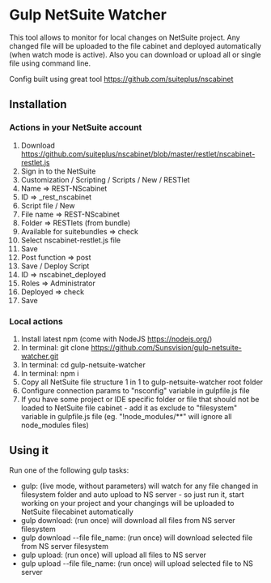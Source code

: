 ﻿# Gulp NetSuite Watcher

This tool allows to monitor for local changes on NetSuite project. Any changed file will be uploaded to the file cabinet and deployed automatically (when watch mode is active). Also you can download or upload all or single file using command line.  

Config built using great tool https://github.com/suiteplus/nscabinet

## Installation

### Actions in your NetSuite account

1) Download https://github.com/suiteplus/nscabinet/blob/master/restlet/nscabinet-restlet.js  
2) Sign in to the NetSuite  
3) Customization / Scripting / Scripts / New / RESTlet  
4) Name => REST-NScabinet  
5) ID => _rest_nscabinet  
6) Script file / New  
7) File name => REST-NScabinet  
8) Folder => RESTlets (from bundle)  
9) Available for suitebundles => check  
10) Select nscabinet-restlet.js file  
11) Save  
12) Post function => post  
13) Save / Deploy Script  
14) ID => nscabinet_deployed  
15) Roles => Administrator  
16) Deployed => check  
17) Save  

### Local actions

1) Install latest npm (come with NodeJS https://nodejs.org/)
2) In terminal: git clone https://github.com/Sunsvision/gulp-netsuite-watcher.git  
3) In terminal: cd gulp-netsuite-watcher  
4) In terminal: npm i  
5) Copy all NetSuite file structure 1 in 1 to gulp-netsuite-watcher root folder  
6) Configure connection params to "nsconfig" variable in gulpfile.js file  
7) If you have some project or IDE specific folder or file that should not be loaded to NetSuite file cabinet - add it as exclude to "filesystem" variable in gulpfile.js file (eg. "!node_modules/**" will ignore all node_modules files)  

## Using it

Run one of the following gulp tasks:

* gulp: (live mode, without parameters) will watch for any file changed in filesystem folder and auto upload to NS server - so just run it, start working on your project and your changings will be uploaded to NetSuite filecabinet automatically  
* gulp download: (run once) will download all files from NS server filesystem  
* gulp download --file file_name: (run once) will download selected file from NS server filesystem  
* gulp upload: (run once) will upload all files to NS server  
* gulp upload --file file_name: (run once) will upload selected file to NS server  